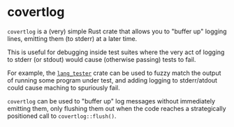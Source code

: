 # covertlog

`covertlog` is a (very) simple Rust crate that allows you to "buffer up"
logging lines, emitting them (to stderr) at a later time.

This is useful for debugging inside test suites where the very act of logging
to stderr (or stdout) would cause (otherwise passing) tests to fail.

For example, the [`lang_tester`](https://crates.io/crates/lang_tester) crate
can be used to fuzzy match the output of running some program under test, and
adding logging to stderr/atdout could cause maching to spuriously fail.

`covertlog` can be used to "buffer up" log messages without immediately emitting
them, only flushing them out when the code reaches a strategically positioned
call to `covertlog::flush()`.
